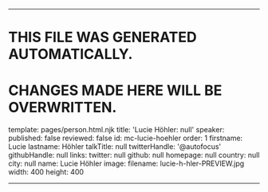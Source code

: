 ----

# THIS FILE WAS GENERATED AUTOMATICALLY.
# CHANGES MADE HERE WILL BE OVERWRITTEN.

template: pages/person.html.njk
title: 'Lucie Höhler: null'
speaker:
  published: false
  reviewed: false
  id: mc-lucie-hoehler
  order: 1
  firstname: Lucie
  lastname: Höhler
  talkTitle: null
  twitterHandle: '@autofocus'
  githubHandle: null
  links:
    twitter: null
    github: null
    homepage: null
  country: null
  city: null
  name: Lucie Höhler
  image:
    filename: lucie-h-hler-PREVIEW.jpg
    width: 400
    height: 400

----

 
